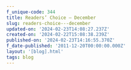 ```yaml
---
f_unique-code: 344
title: Readers’ Choice – December
slug: readers-choice---december
updated-on: '2024-02-23T14:08:27.237Z'
created-on: '2024-02-22T15:08:38.239Z'
published-on: '2024-02-23T14:16:55.370Z'
f_date-published: '2011-12-20T00:00:00.000Z'
layout: '[blog].html'
tags: blog
---
```



